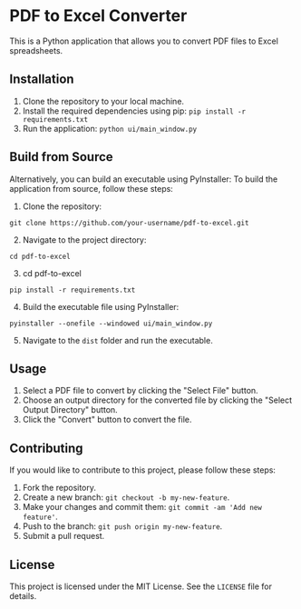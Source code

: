 # PDF to Excel Converter

This is a Python application that allows you to convert PDF files to Excel spreadsheets.

## Installation

1. Clone the repository to your local machine.
2. Install the required dependencies using pip: `pip install -r requirements.txt`
3. Run the application: `python ui/main_window.py`

## Build from Source

Alternatively, you can build an executable using PyInstaller:
To build the application from source, follow these steps:

1. Clone the repository:

```
git clone https://github.com/your-username/pdf-to-excel.git
```

2. Navigate to the project directory:

```
cd pdf-to-excel
```

3. cd pdf-to-excel
```
pip install -r requirements.txt
```

4. Build the executable file using PyInstaller:
```
pyinstaller --onefile --windowed ui/main_window.py
```

5. Navigate to the `dist` folder and run the executable.


## Usage

1. Select a PDF file to convert by clicking the "Select File" button.
2. Choose an output directory for the converted file by clicking the "Select Output Directory" button.
3. Click the "Convert" button to convert the file.

## Contributing

If you would like to contribute to this project, please follow these steps:

1. Fork the repository.
2. Create a new branch: `git checkout -b my-new-feature`.
3. Make your changes and commit them: `git commit -am 'Add new feature'`.
4. Push to the branch: `git push origin my-new-feature`.
5. Submit a pull request.

## License

This project is licensed under the MIT License. See the `LICENSE` file for details.
